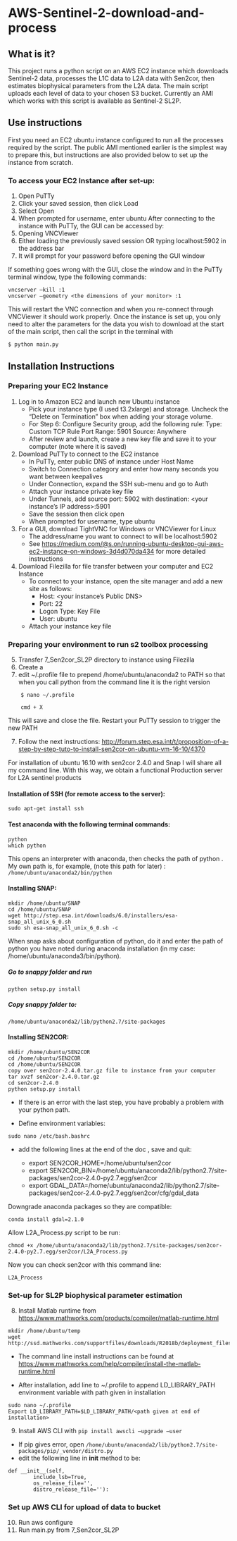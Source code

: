 # AWS-Sentinel-2-download-and-process

## What is it?
This project runs a python script on an AWS EC2 instance which downloads Sentinel-2 data, processes the L1C data to L2A data with Sen2cor, then estimates biophysical parameters from the L2A data. The main script uploads each level of data to your chosen S3 bucket. Currently an AMI which works with this script is available as Sentinel-2 SL2P.

## Use instructions

First you need an EC2 ubuntu instance configured to run all the processes required by the script. The public AMI mentioned earlier is the simplest way to prepare this, but instructions are also provided below to set up the instance from scratch.

### To access your EC2 Instance after set-up:
1.	Open PuTTy
2.	Click your saved session, then click Load
3.	Select Open
4.	When prompted for username, enter ubuntu
After connecting to the instance with PuTTy, the GUI can be accessed by:
1.	Opening VNCViewer
2.	Either loading the previously saved session OR typing localhost:5902 in the address bar
3.	It will prompt for your password before opening the GUI window

If something goes wrong with the GUI, close the window and in the PuTTy terminal window, type the following commands:
```
vncserver –kill :1
vncserver –geometry <the dimensions of your monitor> :1
```
This will restart the VNC connection and when  you re-connect through VNCViewer it should work properly.
 Once the instance is set up, you only need to alter the parameters for the data you wish to download at the start of the main script, then call the script in the terminal with 

```
$ python main.py
```

## Installation Instructions

### Preparing your EC2 Instance
1. Log in to Amazon EC2 and launch new Ubuntu instance
    - Pick your instance type (I used t3.2xlarge) and storage. Uncheck the “Delete on Termination” box when adding your storage volume.
    - For Step 6: Configure Security group, add the following rule:
        Type: Custom TCP Rule
        Port Range: 5901
        Source: Anywhere
    - After review and launch, create a new key file and save it to your computer (note where it is saved)
2.	Download PuTTy to connect to the EC2 instance
    - In PuTTy, enter public DNS of instance under Host Name
	- Switch to Connection category and enter how many seconds you want between keepalives
	- Under Connection, expand the SSH sub-menu and go to Auth
	- Attach your instance private key file
	- Under Tunnels, add source port: 5902 with destination: <your instance’s IP address>:5901
	- Save the session then click open
	- When prompted for username, type ubuntu
3.	For a GUI, download TightVNC for Windows or VNCViewer for Linux
	- The address/name you want to connect to will be localhost:5902
	- See https://medium.com/@s.on/running-ubuntu-desktop-gui-aws-ec2-instance-on-windows-3d4d070da434 for more detailed instructions
4.	Download Filezilla for file transfer between your computer and EC2 Instance
	- To connect to your instance, open the site manager and add a new site as follows:
		- Host: <your instance’s Public DNS>
		- Port: 22
		- Logon Type: Key File
		- User: ubuntu
	- Attach your instance key file

### Preparing your environment to run s2 toolbox processing
5.	Transfer 7_Sen2cor_SL2P directory to instance using Filezilla
6. Create a 
7. edit ~/.profile file to prepend /home/ubuntu/anaconda2 to PATH so that when you call python from the command line it is the right version
```
    $ nano ~/.profile
    
    cmd + X 
```
   This will save and close the file. Restart your PuTTy session to trigger the new PATH

7.	Follow the next instructions: 
http://forum.step.esa.int/t/proposition-of-a-step-by-step-tuto-to-install-sen2cor-on-ubuntu-vm-16-10/4370

For installation of ubuntu 16.10 with sen2cor 2.4.0 and Snap
I will share all my command line.
With this way, we obtain a functional Production server for L2A sentinel products

#### Installation of SSH (for remote access to the server):
    sudo apt-get install ssh

#### Test anaconda with the following terminal commands:
    python
    which python
This opens an interpreter with anaconda, then checks the path of python . My own path is, for example, (note this path for later)
: `/home/ubuntu/anaconda2/bin/python`

#### Installing SNAP:

    mkdir /home/ubuntu/SNAP
    cd /home/ubuntu/SNAP
    wget http://step.esa.int/downloads/6.0/installers/esa-snap_all_unix_6_0.sh
    sudo sh esa-snap_all_unix_6_0.sh -c

When snap asks about configuration of python, do it and enter the path of python you have noted during anaconda installation (in my case: /home/ubuntu/anaconda3/bin/python). 
##### Go to snappy folder and run
    python setup.py install
##### Copy snappy folder to:
    /home/ubuntu/anaconda2/lib/python2.7/site-packages

#### Installing SEN2COR:
	mkdir /home/ubuntu/SEN2COR
	cd /home/ubuntu/SEN2COR
	cd /home/ubuntu/SEN2COR
	copy over sen2cor-2.4.0.tar.gz file to instance from your computer
	tar xvzf sen2cor-2.4.0.tar.gz
	cd sen2cor-2.4.0
	python setup.py install
	
- If there is an error with the last step, you have probably a problem with your python path. 

- Define environment variables:
```
sudo nano /etc/bash.bashrc
```
- add the following lines at the end of the doc , save and quit:

  - export SEN2COR_HOME=/home/ubuntu/sen2cor
  - export SEN2COR_BIN=/home/ubuntu/anaconda2/lib/python2.7/site-packages/sen2cor-2.4.0-py2.7.egg/sen2cor
  - export GDAL_DATA=/home/ubuntu/anaconda2/lib/python2.7/site-packages/sen2cor-2.4.0-py2.7.egg/sen2cor/cfg/gdal_data

 Downgrade anaconda packages so they are compatible:
 ```
 conda install gdal=2.1.0
```
Allow L2A_Process.py script to  be run:
```
chmod +x /home/ubuntu/anaconda2/lib/python2.7/site-packages/sen2cor-2.4.0-py2.7.egg/sen2cor/L2A_Process.py
```
Now you can check sen2cor with this command line:
```
L2A_Process
```
###  Set-up for SL2P biophysical parameter estimation
8.	Install Matlab runtime from https://www.mathworks.com/products/compiler/matlab-runtime.html
```
mkdir /home/ubuntu/temp
wget http://ssd.mathworks.com/supportfiles/downloads/R2018b/deployment_files/R2018b/installers/glnxa64/MCR_R2018b_glnxa64_installer.zip
```
- The command line install instructions can be found at 
https://www.mathworks.com/help/compiler/install-the-matlab-runtime.html

 - After installation, add line to ~/.profile to append LD_LIBRARY_PATH environment variable with path given in installation
 ```
 sudo nano ~/.profile
 Export LD_LIBRARY_PATH=$LD_LIBRARY_PATH/<path given at end of installation>
```
9.	Install AWS CLI with ```pip install awscli –upgrade –user```
 - If pip gives error, open `/home/ubuntu/anaconda2/lib/python2.7/site-packages/pip/_vendor/distro.py`
 - edit the following line in __init__ method to be:
```
def __init__(self,
	    include_lsb=True,
	    os_release_file='',
	    distro_release_file=''):
```	
### Set up AWS CLI for upload of data to bucket
10.	Run aws configure
11.	Run main.py from 7_Sen2cor_SL2P



